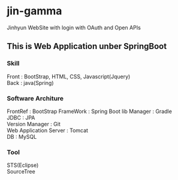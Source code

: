 # jin-gamma
Jinhyun WebSite with login with OAuth and Open APIs

## This is Web Application unber SpringBoot

### Skill
Front : BootStrap, HTML, CSS, Javascript(Jquery)<br />
Back : java(Spring)<br />

### Software Architure
FrontRef : BootStrap
FrameWork : Spring Boot
lib Manager : Gradle<br />
JDBC : JPA<br />
Version Manager : Git<br />
Web Application Server : Tomcat<br />
DB : MySQL

### Tool
STS(Eclipse)<br />
SourceTree<br />
